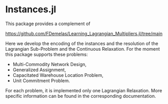 # Instances.jl

This package provides a complement of 

https://github.com/FDemelas/Learning_Lagrangian_Multipliers.jl/tree/main

Here we develop the encoding of the instances and the resolution of the Lagrangian Sub-Problem and the Continuous Relaxation.
For the moment this package supports these problems:
- Multi-Commodity Network Design,
- Generalized Assignment,
- Capacitated Warehouse Location Problem,
- Unit Commitment Problem.

For each problem, it is implemented only one Lagrangian Relaxation.
More specific information can be found in the corresponding documentation.

<!--
## Getting started
## Test and Deploy

## Description
## Installation
## Usage
## Support

## Contributing
State if you are open to contributions and what your requirements are for accepting them.
You can also document commands to lint the code or run tests. These steps help to ensure high code quality and reduce the likelihood that the changes inadvertently break something. Having instructions for running tests is especially helpful if it requires external setup, such as starting a Selenium server for testing in a browser.
## Authors and acknowledgment
Show your appreciation to those who have contributed to the project.
## License
For open source projects, say how it is licensed.

## Project status
If you have run out of energy or time for your project, put a note at the top of the README saying that development has slowed down or stopped completely. Someone may choose to fork your project or volunteer to step in as a maintainer or owner, allowing your project to keep going. You can also make an explicit request for maintainers.

>
